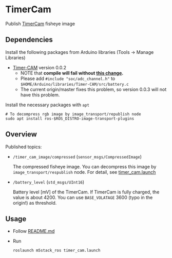 # TimerCam

Publish [TimerCam](https://docs.m5stack.com/en/unit/timercam_f) fisheye image

## Dependencies

Install the following packages from Arduino libraries (Tools -> Manage Libraries)
- [Timer-CAM](https://github.com/m5stack/TimerCam-arduino/tree/0.0.2) version 0.0.2
  - NOTE that **compile will fail without [this change](https://github.com/m5stack/TimerCam-arduino/issues/6#issuecomment-899100086).**
  - Please add `#include "soc/adc_channel.h"` to `$HOME/Arduino/libraries/Timer-CAM/src/battery.c`
  - The current origin/master fixes this problem, so version 0.0.3 will not have this problem.

Install the necessary packages with `apt`
```
# To decompress rgb image by image_transport/republish node
sudo apt install ros-$ROS_DISTRO-image-transport-plugins
```

## Overview

Published topics:

- `/timer_cam_image/compressed` (`sensor_msgs/CompressedImage`)

  The compressed fisheye image. You can decompress this image by `image_transport/respublish` node. For detail, see [timer_cam.launch](https://github.com/jsk-ros-pkg/jsk_3rdparty/tree/master/m5stack_ros/launch/timer_cam.launch)

- `/battery_level` (`std_msgs/UInt16`)

  Battery level [mV] of the TimerCam. If TimerCam is fully charged, the value is about 4200. You can use `BASE_VOLATAGE` 3600 (typo in the origin!) as threshold.

## Usage

- Follow [README.md](https://github.com/jsk-ros-pkg/jsk_3rdparty/tree/master/m5stack_ros)

- Run

  ```bash
  roslaunch m5stack_ros timer_cam.launch
  ```
